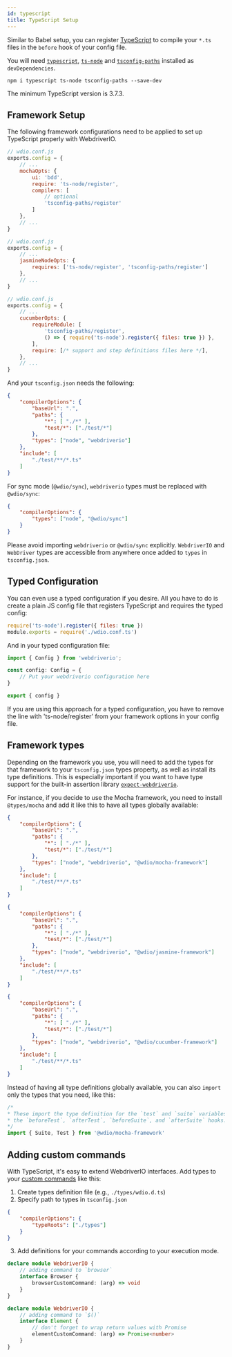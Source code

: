 ```yaml
---
id: typescript
title: TypeScript Setup
---
```


Similar to Babel setup, you can register [TypeScript](http://www.typescriptlang.org) to compile your `*.ts` files in the `before` hook of your config file.

You will need [`typescript`](https://github.com/microsoft/TypeScript), [`ts-node`](https://github.com/TypeStrong/ts-node) and [`tsconfig-paths`](https://github.com/dividab/tsconfig-paths) installed as `devDependencies`.

```
npm i typescript ts-node tsconfig-paths --save-dev
```

The minimum TypeScript version is 3.7.3.

## Framework Setup

The following framework configurations need to be applied to set up TypeScript properly with WebdriverIO.

<!--DOCUSAURUS_CODE_TABS-->
<!--Mocha-->
```js
// wdio.conf.js
exports.config = {
    // ...
    mochaOpts: {
        ui: 'bdd',
        require: 'ts-node/register',
        compilers: [
            // optional
            'tsconfig-paths/register'
        ]
    },
    // ...
}
```
<!--Jasmine-->
```js
// wdio.conf.js
exports.config = {
    // ...
    jasmineNodeOpts: {
        requires: ['ts-node/register', 'tsconfig-paths/register']
    },
    // ...
}
```
<!--Cucumber-->
```js
// wdio.conf.js
exports.config = {
    // ...
    cucumberOpts: {
        requireModule: [
            'tsconfig-paths/register',
            () => { require('ts-node').register({ files: true }) },
        ],
        require: [/* support and step definitions files here */],
    },
    // ...
}
```
<!--END_DOCUSAURUS_CODE_TABS-->

And your `tsconfig.json` needs the following:

```json
{
    "compilerOptions": {
        "baseUrl": ".",
        "paths": {
            "*": [ "./*" ],
            "test/*": ["./test/*"]
        },
        "types": ["node", "webdriverio"]
    },
    "include": [
        "./test/**/*.ts"
    ]
}
```

For sync mode (`@wdio/sync`), `webdriverio` types must be replaced with `@wdio/sync`:

```json
{
    "compilerOptions": {
        "types": ["node", "@wdio/sync"]
    }
}
```

Please avoid importing `webdriverio` or `@wdio/sync` explicitly.
`WebdriverIO` and `WebDriver` types are accessible from anywhere once added to `types` in `tsconfig.json`.

## Typed Configuration

You can even use a typed configuration if you desire.
All you have to do is create a plain JS config file that registers TypeScript and requires the typed config:

```javascript
require('ts-node').register({ files: true })
module.exports = require('./wdio.conf.ts')
```

And in your typed configuration file:

```typescript
import { Config } from 'webdriverio';

const config: Config = {
    // Put your webdriverio configuration here
}

export { config }
```

If you are using this approach for a typed configuration, you have to remove the line with 'ts-node/register' from your framework options in your config file.

## Framework types

Depending on the framework you use, you will need to add the types for that framework to your `tsconfig.json` types property, as well as install its type definitions. This is especially important if you want to have type support for the built-in assertion library [`expect-webdriverio`](https://www.npmjs.com/package/expect-webdriverio).

For instance, if you decide to use the Mocha framework, you need to install `@types/mocha` and add it like this to have all types globally available:

<!--DOCUSAURUS_CODE_TABS-->
<!--Mocha-->
```json
{
    "compilerOptions": {
        "baseUrl": ".",
        "paths": {
            "*": [ "./*" ],
            "test/*": ["./test/*"]
        },
        "types": ["node", "webdriverio", "@wdio/mocha-framework"]
    },
    "include": [
        "./test/**/*.ts"
    ]
}
```
<!--Jasmine-->
```json
{
    "compilerOptions": {
        "baseUrl": ".",
        "paths": {
            "*": [ "./*" ],
            "test/*": ["./test/*"]
        },
        "types": ["node", "webdriverio", "@wdio/jasmine-framework"]
    },
    "include": [
        "./test/**/*.ts"
    ]
}
```
<!--Cucumber-->
```json
{
    "compilerOptions": {
        "baseUrl": ".",
        "paths": {
            "*": [ "./*" ],
            "test/*": ["./test/*"]
        },
        "types": ["node", "webdriverio", "@wdio/cucumber-framework"]
    },
    "include": [
        "./test/**/*.ts"
    ]
}
```
<!--END_DOCUSAURUS_CODE_TABS-->

Instead of having all type definitions globally available, you can also `import` only the types that you need, like this:

```typescript
/*
* These import the type definition for the `test` and `suite` variables that are available in
* the `beforeTest`, `afterTest`, `beforeSuite`, and `afterSuite` hooks.
*/
import { Suite, Test } from '@wdio/mocha-framework'
```

## Adding custom commands

With TypeScript, it's easy to extend WebdriverIO interfaces. Add types to your [custom commands](CustomCommands.md) like this:

1. Create types definition file (e.g., `./types/wdio.d.ts`)
2. Specify path to types in `tsconfig.json`

```json
{
    "compilerOptions": {
        "typeRoots": ["./types"]
    }
}
```

3. Add definitions for your commands according to your execution mode.

<!--DOCUSAURUS_CODE_TABS-->
<!--Sync Mode-->
```typescript
declare module WebdriverIO {
    // adding command to `browser`
    interface Browser {
        browserCustomCommand: (arg) => void
    }
}
```
<!--Async Mode-->
```typescript
declare module WebdriverIO {
    // adding command to `$()`
    interface Element {
        // don't forget to wrap return values with Promise
        elementCustomCommand: (arg) => Promise<number>
    }
}
```
<!--END_DOCUSAURUS_CODE_TABS-->
